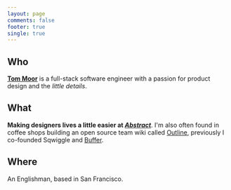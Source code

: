 ```yaml
---
layout: page
comments: false
footer: true
single: true
---
```


<div class="about">
<section>
    <h2>Who</h2>
    <p><strong><a itemprop="url" rel="me" href="https://twitter.com/tommoor">Tom Moor</a></strong> is a full-stack software engineer with a passion for product design and the <em>little details</em>.</p>
</section>

<section>
    <h2>What</h2>
    <p><strong>Making designers lives a little easier at <em><a href="https://www.abstract.com" target="_blank">Abstract</a></em></strong>. I'm also often found in coffee shops building an open source team wiki called <a href="https://getoutline.com" target="_blank">Outline</a>, previously I co-founded Sqwiggle and <a href="https://buffer.com" target="_blank">Buffer</a>.</p>
</section>

<section>
    <h2>Where</h2>
    <p>An Englishman, based in San Francisco.</p>
</section>
</div>
